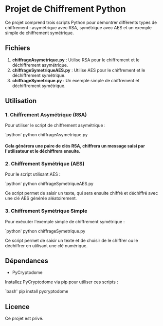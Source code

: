 # Projet de Chiffrement Python

Ce projet comprend trois scripts Python pour démontrer différents types de chiffrement : asymétrique avec RSA, symétrique avec AES et un exemple simple de chiffrement symétrique.

## Fichiers

1. **chiffrageAsymetrique.py** : Utilise RSA pour le chiffrement et le déchiffrement asymétrique.
2. **chiffrageSymetriqueAES.py** : Utilise AES pour le chiffrement et le déchiffrement symétrique.
3. **chiffrageSymetrique.py** : Un exemple simple de chiffrement et déchiffrement symétrique.

## Utilisation

### 1. Chiffrement Asymétrique (RSA)

Pour utiliser le script de chiffrement asymétrique :

`python'
python chiffrageAsymetrique.py

#### Cela générera une paire de clés RSA, chiffrera un message saisi par l'utilisateur et le déchiffrera ensuite.

### 2. Chiffrement Symétrique (AES)

Pour le script utilisant AES : 

`python'
python chiffrageSymetriqueAES.py

Ce script permet de saisir un texte, qui sera ensuite chiffré et déchiffré avec une clé AES générée aléatoirement.

### 3. Chiffrement Symétrique Simple

Pour exécuter l'exemple simple de chiffrement symétrique :

`python'
python chiffrageSymetrique.py

Ce script permet de saisir un texte et de choisir de le chiffrer ou le déchiffrer en utilisant une clé numérique.

## Dépendances

- PyCryptodome

Installez PyCryptodome via pip pour utiliser ces scripts :

`bash'
pip install pycryptodome

## Licence

Ce projet est privé.